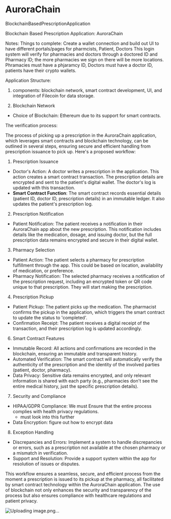 # AuroraChain
BlockchainBasedPrescriptionApplication


Blockchain Based Prescription Application: AuroraChain

Notes: 
Things to complete: 
Create a wallet connection and build out UI to have different portals/pages for pharmcists, Patient, Doctors
This login system will verify for pharmacies and doctors through a doctored ID and Pharmacy ID; the more pharmacies we sign on there will be more locations. 
Phramacies must have a phjaramcy ID, 
Doctors must have a doctor ID, 
patients have their crypto wallets. 


Application Structure: 
1.	components: blockchain network, smart contract development, UI, and integration of Filecoin for data storage.

1. Blockchain Network 
- Choice of Blockchain: Ethereum due to its support for smart contracts.

The verification process: 

The process of picking up a prescription in the AuroraChain application, which leverages smart contracts and blockchain technology, can be outlined in several steps, ensuring secure and efficient handling from prescription issuance to pick up. Here's a proposed workflow:

1. Prescription Issuance
- Doctor's Action: A doctor writes a prescription in the application. This action creates a smart contract transaction. The prescription details are encrypted and sent to the patient's digital wallet. The doctor's log is updated with this transaction.
- **Smart Contract Function**: The smart contract records essential details (patient ID, doctor ID, prescription details) in an immutable ledger. It also updates the patient's prescription log.

2. Prescription Notification
- Patient Notification: The patient receives a notification in their AuroraChain app about the new prescription. This notification includes details like the medication, dosage, and issuing doctor, but the full prescription data remains encrypted and secure in their digital wallet.

3. Pharmacy Selection
- Patient Action: The patient selects a pharmacy for prescription fulfillment through the app. This could be based on location, availability of medication, or preference.
- Pharmacy Notification: The selected pharmacy receives a notification of the prescription request, including an encrypted token or QR code unique to that prescription. They will start making the prescription. 


4. Prescription Pickup
- Patient Pickup: The patient picks up the medication. The pharmacist confirms the pickup in the application, which triggers the smart contract to update the status to 'completed'.
- Confirmation Receipt: The patient receives a digital receipt of the transaction, and their prescription log is updated accordingly.

6. Smart Contract Features
- Immutable Record: All actions and confirmations are recorded in the blockchain, ensuring an immutable and transparent history.
- Automated Verification: The smart contract will automatically verify the authenticity of the prescription and the identity of the involved parties (patient, doctor, pharmacy).
- Data Privacy: Sensitive data remains encrypted, and only relevant information is shared with each party (e.g., pharmacies don't see the entire medical history, just the specific prescription details).

7. Security and Compliance
- HIPAA/GDPR Compliance: We must Ensure that the entire process complies with health privacy regulations.
	- must look into this further
- Data Encryption: figure out how to encrypt data 

8. Exception Handling
- Discrepancies and Errors: Implement a system to handle discrepancies or errors, such as a prescription not available at the chosen pharmacy or a mismatch in verification.
- Support and Resolution: Provide a support system within the app for resolution of issues or disputes.

This workflow ensures a seamless, secure, and efficient process from the moment a prescription is issued to its pickup at the pharmacy, all facilitated by smart contract technology within the AuroraChain application. The use of blockchain not only enhances the security and transparency of the process but also ensures compliance with healthcare regulations and patient privacy.


![Uploading image.png…]()


